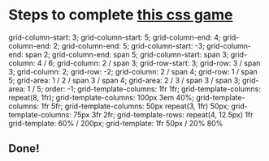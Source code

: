# Steps to complete [this css game](https://cssgridgarden.com/#es)

grid-column-start: 3;
grid-column-start: 5;
grid-column-end: 4;
grid-column-end: 2;
grid-column-end: 5;
grid-column-start: -3;
grid-column-end: span 2;
grid-column-end: span 5;
grid-column-start: span 3;
grid-column: 4 / 6;
grid-column: 2 / span 3;
grid-row-start: 3;
grid-row: 3 / span 3;
grid-column: 2; grid-row: -2;
grid-column: 2 / span 4; grid-row: 1 / span 5;
grid-area: 1 / 2 / span 3 / span 4;
grid-area: 2 / 3 / span 3 / span 3;
grid-area: 1 / 5;
order: -1;
grid-template-columns: 1fr 1fr;
grid-template-columns: repeat(8, 1fr);
grid-template-columns: 100px 3em 40%;
grid-template-columns: 1fr 5fr;
grid-template-columns: 50px repeat(3, 1fr) 50px;
grid-template-columns: 75px 3fr 2fr;
grid-template-rows: repeat(4, 12.5px) 1fr
grid-template: 60% / 200px;
grid-template: 1fr 50px / 20% 80%

## Done!